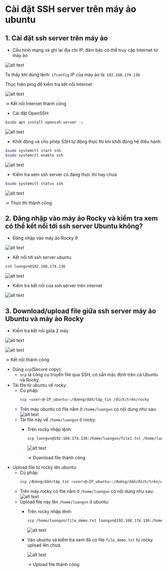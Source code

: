 # Cài đặt SSH server trên máy ảo ubuntu
## 1. Cài đặt ssh server trên máy ảo
- Cấu hình mạng và ghi lại địa chỉ IP, đảm bảo có thể truy cập Internet từ máy ảo

![alt text](./images/lab_ssh_ubuntu_01.png)

Ta thấy khi dùng lệnh: `ifconfig` IP của máy ảo là: `192.168.174.136`

Thực hiện ping để kiểm tra kết nối Internet

![alt text](./images/lab_ssh_ubuntu_02.png)

-> Kết nối Internet thành công

- Cài đặt OpenSSH:
```bash
$sudo apt install openssh-server -y
```

![alt text](./images/lab_ssh_ubuntu_03.png)

- Khởi động và cho phép SSH tự động thực thi khi khởi động hệ điều hành
```bash
$sudo systemctl start ssh
$sudo systemctl enable ssh
```

![alt text](./images/lab_ssh_ubuntu_04.png)

- Kiểm tra xem ssh server có đang thực thi hay chưa
```bash
$sudo systemctl status ssh
```

![alt text](./images/lab_ssh_ubuntu_05.png)

-> Thực thi thành công

## 2. Đăng nhập vào máy ảo Rocky và kiểm tra xem có thể kết nối tới ssh server Ubuntu không?

- Đăng nhập vào máy ảo Rocky 9

![alt text](./images/lab_ssh_ubuntu_06.png)

- Kết nối tới ssh server ubuntu
```bash
ssh luongvn@192.168.174.136
```

![alt text](./images/lab_ssh_ubuntu_07.png)

- Kiểm tra kết nối của ssh server trên internet

![alt text](./images/lab_ssh_ubuntu_08.png)

## 3. Download/upload file giữa ssh server máy ảo Ubuntu và máy ảo Rocky 

- Kiểm tra kết nối giữa 2 máy

![alt text](./images/lab_ssh_ubuntu_09.png)

![alt text](./images/lab_ssh_ubuntu_10.png)

-> Kết nối thành công

- Dùng `scp`(Secure copy): 
  - `scp` là công cụ truyền file qua SSH, có sẵn mặc định trên cả Ubuntu và Rocky.
- Tải file từ ubuntu về rocky:
  - Cú pháp:
    ```bash
    scp <user>@<IP_ubuntu>:/đường/dẫn/tập_tin /đích/trên/rocky
    ```
  - Trên máy ubuntu có file nằm ở `/home/luongvn` có nội dung như sau:
    ![alt text](./images/lab_ssh_ubuntu_11.png)
  - Tải file này về `/home/luongvn` ở rocky:
    - Trên rocky nhập lệnh:
      ```bash
      scp luongvn@192.168.174.136:/home/luongvn/file1.txt /home/luongvn
      ```

      ![alt text](./images/lab_ssh_ubuntu_12.png)

      -> Download file thành công
- Upload file từ rocky lên ubuntu:
  - Cú pháp:
    ```bash
    scp /đường/dẫn/tập_tin <user>@<IP_ubuntu>:/đường/dẫn/đích/trên/ubuntu
    ```
  - Trên máy rocky có file nằm ở `/home/luongvn` có nội dung như sau:
    ![alt text](./images/lab_ssh_ubuntu_13.png)
  - Upload file này lên `/home/luongvn` ở ubuntu:
    - Trên rocky nhập lênh:
      ```bash
      scp /home/luongvn/file_demo.txt luongvn@192.168.174.136:/home/luongvn
      ```

      ![alt text](./images/lab_ssh_ubuntu_14.png)

    - Vào ubuntu và kiểm tra xem đã có file `file_demo.txt` từ rocky upload lên chưa

      ![alt text](./images/lab_ssh_ubuntu_15.png)

      -> Upload file thành công